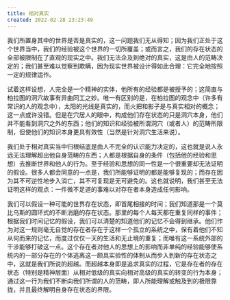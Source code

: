 ```yaml
---
title: 相对真实
created: 2022-02-28 23:23:49
---
```

我们所置身其中的世界是否是真实的，这一问题我们无从得知；因为我们正处于这个世界当中，我们的经验被这个世界的一切所覆盖；或而言之，我们的存在状态的全部被限制在了直观的现实之中。我们无法企及到绝对的真实，这是由人的范畴决定的；我们甚至难以觉察到欺瞒，因为现实世界被设计得如此合理：它完全地按照一定的规律运作。

试着这样设想，人完全是一个精神的实体，他所有的经验都是被授予的；这简直与柏拉图的洞穴故事有异曲同工之妙。唯一有区别的是，在柏拉图的观念中（许多有常识的人的观念中），太阳的光线是真实的，而火把和影子是与真实相对的概念；这一点或许没错。但是在穴居人的眼中，构成他们存在状态的只是洞穴本身，他们并不能看到洞穴之外的东西；他们的知识和经验被所谓洞穴（或者人）的范畴所限制，但使他们的知识本身更具有效性（当然是针对洞穴生活来说）。

我们处于相对真实当中归根结底是由人不完全的认识能力决定的，这也就是说人永远无法理解超出他自身范畴的东西；人都是根据自身的条件（包括他的经验和思想）去推断世界和他人的行为。至于经验和思想的同一性是一个很重要却无法证明的假设。很多人都会同意的一点是，我们所能够证明的都是能够复现的；而存在因为其不可逆性地步入消亡，其不可复现是无可避免的。这也就说明，我们甚至无法证明这样的观点：一件微不足道的事难以对存在者本身造成任何影响。

我们可以假设一种可能的世界存在状态，即首尾相接的时间；我们知道那是一个莫比乌斯的圆环式的不断消磨的存在状态。那里的每个人每天都在重复同样的事件；根据我们时间记忆的假设，我们可以清楚的知道他们的记忆不会得到继承。他们作为对这一规则毫无自觉的存在者存在于这样一个孤立的系统之中，保有着他们不知从何而来的记忆，而度过仅仅一天的生活和无止境的重复；而唯有这一系统外部的干涉能够打破这一点。这个存在者对他人的思想上的影响而非单纯的经验能够使系统内的一部分存在的个体逃离这一颇具实验性的体制从而步入到新的存在状态之中，这就是我们所说的超越。而超越本身即是追求真实的过程，它是存在者的存在状态（特别是精神层面）从相对低级的真实向相对高级的真实的转变的行为本身；通过这一行为我们不断向我们所谓的人的范畴，即人所能理解或触及到的极限靠拢，并且最终解明自身存在状态的界限。
